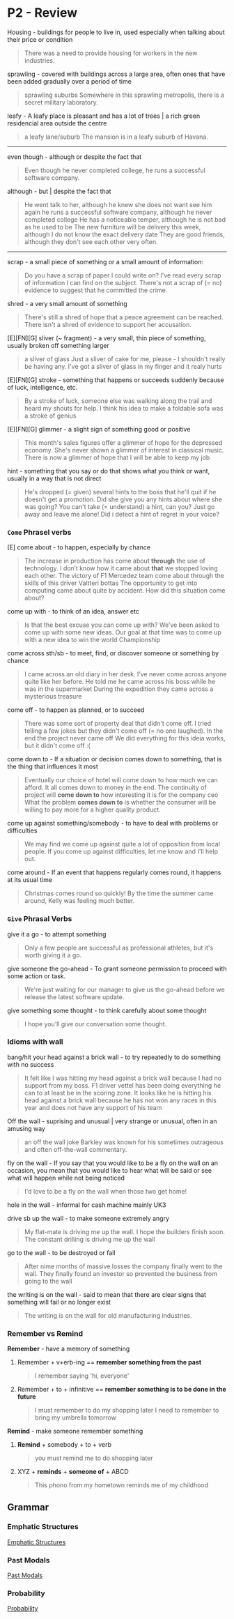 
# P2 - Review

Housing - buildings for people to live in, used especially when talking about their price or condition
> There was a need to provide housing for workers in the new industries.

sprawling - covered with buildings across a large area, often ones that have been added gradually over a period of time
> sprawling suburbs
> Somewhere in this sprawling metropolis, there is a secret military laboratory.

leafy - A leafy place is pleasant and has a lot of trees | a rich green residencial area outside the centre
> a leafy lane/suburb
> The mansion is in a leafy suburb of Havana.

---

even though - although or despite the fact that
> Even though he never completed college, he runs a successful software company.

although - but | despite the fact that
> He went talk to her, although he knew she does not want see him again
> he runs a successful software company, although he never completed college
> He has a noticeable temper, although he is not bad as he used to be
> The new furniture will be delivery this week, although I do not know the exact delivery date
> They are good friends, although they don't see each other very often.

---

scrap - a small piece of something or a small amount of information:
> Do you have a scrap of paper I could write on?
> I've read every scrap of information I can find on the subject.
> There's not a scrap of (= no) evidence to suggest that he committed the crime.

shred - a very small amount of something
> There's still a shred of hope that a peace agreement can be reached.
> There isn't a shred of evidence to support her accusation.

[E][FN][G] sliver (~ fragment) -  a very small, thin piece of something, usually broken off something larger
> a sliver of glass
> Just a sliver of cake for me, please - I shouldn't really be having any.
> I've got a sliver of glass in my finger and it realy hurts

[E][FN][G] stroke - something that happens or succeeds suddenly because of luck, intelligence, etc.
> By a stroke of luck, someone else was walking along the trail and heard my shouts for help.
> I think his idea to make a foldable sofa was a stroke of genius

[E][FN][G] glimmer - a slight sign of something good or positive
> This month's sales figures offer a glimmer of hope for the depressed economy.
> She's never shown a glimmer of interest in classical music.
> There is now a glimmer of hope that I will be  able to keep my job

hint - something that you say or do that shows what you think or want, usually in a way that is not direct
> He's dropped (= given) several hints to the boss that he'll quit if he doesn't get a promotion.
> Did she give you any hints about where she was going?
> You can't take (= understand) a hint, can you? Just go away and leave me alone!
> Did i detect a hint of regret in your voice?

### `Come` Phrasel verbs
[E] come about - to happen, especially by chance
> The increase in production has come about  **through**  the use of technology. 
> I don’t know how it came about  **that**  we stopped loving each other.
> The victory of F1 Mercedez team come about through the skills of this driver Valtteri bottas
> The opportunity to get into computing came about quite by accident.
> How did this situation come about?

come up with - to think of an idea, answer etc
> Is that the best excuse you can come up with? 
> We’ve been asked to come up with some new ideas.
> Our goal at that time was to come up with a new idea to win the world Championship

come across sth/sb - to meet, find, or discover someone or something by chance
> I came across an old diary in her desk.
> I’ve never come across anyone quite like her before.
> He told me he came across his boss while he was in the supermarket
> During the expedition they came across a mysterious treasure

come off - to happen as planned, or to succeed
> There was some sort of property deal that didn't come off. 
> I tried telling a few jokes but they didn't come off (= no one laughed).
> In the end the project never came off
> We did everything for this ideia works, but it didn't come off :(

come down to - If a situation or decision comes down to something, that is the thing that influences it most
> Eventually our choice of hotel will come down to how much we can afford.
> It all comes down to money in the end.
> The continuity of project will **come down to** how interesting it is for the company ceo 
> What the problem **comes down to** is whether the consumer will be willing to pay more for a higher quality product.

come up against something/somebody - to have to deal with problems or difficulties
> We may find we come up against quite a lot of opposition from local people. 
> If you come up against difficulties, let me know and I'll help out.

come around - If an event that happens regularly comes round, it happens at its usual time
> Christmas comes round so quickly! 
> By the time the summer came around, Kelly was feeling much better.


### `Give` Phrasal Verbs
give it a go - to attempt something
> Only a few people are successful as professional athletes, but it's worth giving it a go.

give someone the go-ahead - To grant someone permission to proceed with some action or task.
> We're just waiting for our manager to give us the go-ahead before we release the latest software update.

give something some thought - to think carefully about some thought
> I hope you’ll give our conversation some thought.

### Idioms with wall

bang/hit your head against a brick wall - to try repeatedly to do something with no success
 > It felt like I was hitting my head against a brick wall because I had no support from my boss.
 > F1 driver vettel has been doing everything he can to at least be in the scoring zone. It looks like he is hitting his head against a brick wall because he has not won any races in this year and does not have any support of his team

Off the wall - suprising and unusual | very strange or unusual, often in an amusing way
> an off the wall joke
> Barkley was known for his sometimes outrageous and often off-the-wall commentary.

fly on the wall - If you say that you would like to be a fly on the wall on an occasion, you mean that you would like to hear what will be said or see what will happen while not being noticed
> I'd love to be a fly on the wall when those two get home!

hole in the wall - informal for cash machine mainly UK3

drive sb up the wall - to make someone extremely angry
> My flat-mate is driving me up the wall.
> I hope the builders finish soon. The constant drilling is driving me up the wall

go to the wall - to be destroyed or fail
> After nime months of massive losses the company finally went to the wall.
> They finally found an investor so prevented the business from going to the wall

the writing is on the wall - said to mean that there are clear signs that something will fail or no longer exist
>  The writing is on the wall for old manufacturing industries.

### Remember vs Remind

**Remember**  - have a memory of something

1.  Remember + v+erb-ing == **remember something from the past**
	> I remember saying 'hi, everyone'

2.  Remember + to + infinitive == **remember something is to be done in the future**
	> I must remember to do my shopping later I need to remember to bring my umbrella tomorrow

**Remind**  - make someone remember something

1.  **Remind**  + somebody + to + verb
	> you must remind me to do shopping later

2.  XYZ +  **reminds**  +  **someone of**  + ABCD		
	> This phono from my hometown reminds me of my childhood

## Grammar

### Emphatic Structures
[Emphatic Structures](https://github.com/AugustoCalado/English-Repository/blob/53d7019c94304e5bb079a055df12a97ee0672884/Cultura%20Inglesa/Mack1/week%2013%20-%2029-06%20and%2001-07.md)

### Past Modals
[Past Modals](https://github.com/AugustoCalado/English-Repository/blob/e359b722d270f8091905c43dda669c6d5fcc69a7/Cultura%20Inglesa/Mack1/week%2017%20-%2027-07%20and%2029-07.md)

### Probability
[Probability](https://github.com/AugustoCalado/English-Repository/blob/e359b722d270f8091905c43dda669c6d5fcc69a7/Cultura%20Inglesa/Mack1/week%2018%20-%2003-08%20and%2005-08.md#probability)
